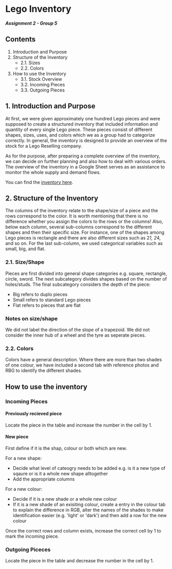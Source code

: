 # Lego Inventory
***Assignment 2 - Group 5***

## Contents
1. Introduction and Purpose
2. Structure of the Inventory
    + 2.1. Sizes
    + 2.2. Colors
3. How to use the Inventory
    + 3.1. Stock Overview
    + 3.2. Incoming Pieces
    + 3.3. Outgoing Pieces

## 1. Introduction and Purpose
At first, we were given approximately one hundred Lego pieces and were supposed to create a structured inventory that included information and quantity of every single Lego piece. These pieces consist of different shapes, sizes, uses, and colors which we as a group had to categorize correctly. In general, the inventory is designed to provide an overview of the stock for a Lego Reselling company.

As for the purpose, after preparing a complete overview of the inventory, we can decide on further planning and also how to deal with various orders. The overview of the inventory in a Google Sheet serves as an assistance to monitor the whole supply and demand flows.

You can find the [inventory here](https://docs.google.com/spreadsheets/d/1e5OsPttHjQvtAFLUt-rMEAGYMcvyG97LAem_8MwMLfk/edit?gid=450027551#gid=450027551).

## 2. Structure of the Inventory

The columns of the inventory relate to the shape/size of a piece and the rows correspond to the color. It is worth mentioning that there is no difference whether you assign the colors to the rows or the columns!
Also, below each column, several sub-columns correspond to the different shapes and then their specific size. For instance, one of the shapes among Lego pieces is rectangle and there are also different sizes such as 2*1, 2*4, and so on. For the last sub-column, we used categorical variables such as small, big, and flat.

### 2.1. Size/Shape

Pieces are first divided into general shape categories e.g. square, rectangle, circle, sword. 
The next subcategory divides shapes based on the number of holes/studs. 
The final subcategory considers the depth of the piece: 
+ Big refers to duplo pieces
+ Small refers to standard Lego pieces
+ Flat refers to pieces that are flat

### Notes on size/shape
We did not label the direction of the slope of a trapezoid.
We did not consider the inner hub of a wheel and the tyre as seperate pieces. 


### 2.2. Colors

Colors have a general description. Where there are more than two shades of one colour, we have included a second tab with reference photos and RBG to identify the different shades. 

## How to use the inventory

### Incoming Pieces 

#### Previously recieved piece

Locate the piece in the table and increase the number in the cell by 1.

#### New piece

First define if it is the shap, colour or both which are new. 

For a new shape:
+ Decide what level of cateogry needs to be added e.g. is it a new type of sqaure or is it a whole new shape alltogether
+ Add the appropriate columns

For a new colour:
+ Decide if it is a new shade or a whole new colour
+ If it is a new shade of an exisiting colour, create a entry in the colour tab to explain the difference in RGB, alter the names of the shades to make identification easier (e.g. 'light' or 'dark') and then add a row for the new colour

Once the correct rows and column exists, increase the correct cell by 1 to mark the incoming piece. 

### Outgoing Piceces

Locate the piece in the table and decrease the number in the cell by 1.
